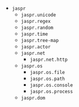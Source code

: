 
- `jaspr`
  - `jaspr.unicode`
  - `jaspr.regex`
  - `jaspr.random`
  - `jaspr.time`
  - `jaspr.tree-map`
  - `jaspr.actor`
  - `jaspr.net`
    - `jaspr.net.http`
  - `jaspr.os`
    - `jaspr.os.file`
    - `jaspr.os.path`
    - `jaspr.os.console`
    - `jaspr.os.process`
  - `jaspr.dom`